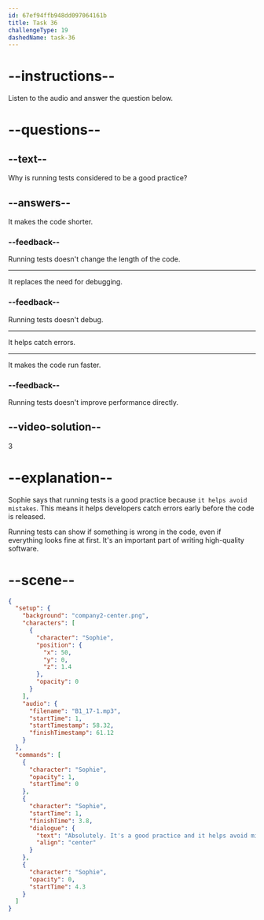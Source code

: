 ```yaml
---
id: 67ef94ffb948dd097064161b
title: Task 36
challengeType: 19
dashedName: task-36
---
```


<!-- (audio) Sophie: Absolutely. It's a good practice and it helps avoid mistakes. -->

# --instructions--

Listen to the audio and answer the question below.

# --questions--

## --text--

Why is running tests considered to be a good practice?

## --answers--

It makes the code shorter.

### --feedback--

Running tests doesn't change the length of the code.

---

It replaces the need for debugging.

### --feedback--

Running tests doesn't debug.

---

It helps catch errors.

---

It makes the code run faster.

### --feedback--

Running tests doesn't improve performance directly.

## --video-solution--

3

# --explanation--

Sophie says that running tests is a good practice because `it helps avoid mistakes`. This means it helps developers catch errors early before the code is released.

Running tests can show if something is wrong in the code, even if everything looks fine at first. It's an important part of writing high-quality software.

# --scene--

```json
{
  "setup": {
    "background": "company2-center.png",
    "characters": [
      {
        "character": "Sophie",
        "position": {
          "x": 50,
          "y": 0,
          "z": 1.4
        },
        "opacity": 0
      }
    ],
    "audio": {
      "filename": "B1_17-1.mp3",
      "startTime": 1,
      "startTimestamp": 58.32,
      "finishTimestamp": 61.12
    }
  },
  "commands": [
    {
      "character": "Sophie",
      "opacity": 1,
      "startTime": 0
    },
    {
      "character": "Sophie",
      "startTime": 1,
      "finishTime": 3.8,
      "dialogue": {
        "text": "Absolutely. It's a good practice and it helps avoid mistakes.",
        "align": "center"
      }
    },
    {
      "character": "Sophie",
      "opacity": 0,
      "startTime": 4.3
    }
  ]
}
```
